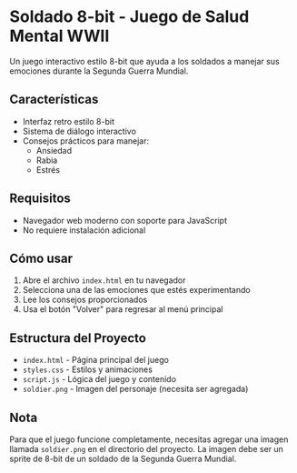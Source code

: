 # Soldado 8-bit - Juego de Salud Mental WWII

Un juego interactivo estilo 8-bit que ayuda a los soldados a manejar sus emociones durante la Segunda Guerra Mundial.

## Características

- Interfaz retro estilo 8-bit
- Sistema de diálogo interactivo
- Consejos prácticos para manejar:
  - Ansiedad
  - Rabia
  - Estrés

## Requisitos

- Navegador web moderno con soporte para JavaScript
- No requiere instalación adicional

## Cómo usar

1. Abre el archivo `index.html` en tu navegador
2. Selecciona una de las emociones que estés experimentando
3. Lee los consejos proporcionados
4. Usa el botón "Volver" para regresar al menú principal

## Estructura del Proyecto

- `index.html` - Página principal del juego
- `styles.css` - Estilos y animaciones
- `script.js` - Lógica del juego y contenido
- `soldier.png` - Imagen del personaje (necesita ser agregada)

## Nota

Para que el juego funcione completamente, necesitas agregar una imagen llamada `soldier.png` en el directorio del proyecto. La imagen debe ser un sprite de 8-bit de un soldado de la Segunda Guerra Mundial. 

